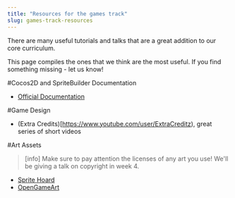 ```yaml
---
title: "Resources for the games track"
slug: games-track-resources
---
```


There are many useful tutorials and talks that are a great addition to our core curriculum.

This page compiles the ones that we think are the most useful. If you find something missing - let us know!

#Cocos2D and SpriteBuilder Documentation

- [Official Documentation](https://www.makeschool.com/docs/)

#Game Design

- (Extra Credits)[https://www.youtube.com/user/ExtraCreditz), great series of short videos

#Art Assets

> [info]
> Make sure to pay attention the licenses of any art you use! We'll be giving a talk on copyright in week 4.

- [Sprite Hoard](https://www.makeschool.com/academy/art/set)
- [OpenGameArt](http://opengameart.org/)
